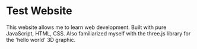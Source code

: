 # Test Website

This website allows me to learn web development. Built with pure JavaScript, HTML, CSS. Also familiarized myself with the three.js library for the 'hello world' 3D graphic.
